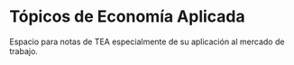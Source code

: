 # Tópicos de Economía Aplicada
Espacio para notas de TEA especialmente de su aplicación al mercado de trabajo. 
